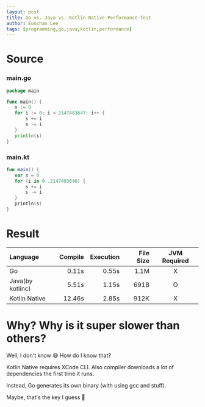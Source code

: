 ```yaml
---
layout: post
title: Go vs. Java vs. Kotlin-Native Performance Test
author: Eunchan Lee
tags: [programming,go,java,kotlin,performance]
---
```


# Source
### main.go
```go
package main

func main() {
   s := 0
   for i := 0; i < 2147483647; i++ {
       s += i
       s -= i
   }
   println(s)
}
```
### main.kt
```kt
fun main() {
   var s = 0
   for (i in 0..2147483646) {
       s += i
       s -= i
   }
   println(s)
}
```

# Result
|Language|Compile|Execution|File Size|JVM Required|
|:-|-:|-:|-:|:-:|
|Go|0.11s|0.55s|1.1M|X|
|Java(by kotlinc)|5.51s|1.15s|691B|O|
|Kotlin Native|12.46s|2.85s|912K|X|

# Why? Why is it **super** slower than others?
Well, I don't know 😅 How do I know that?

Kotlin Native requires XCode CLI. Also compiler downloads a lot of dependencies the first time it runs. 

Instead, Go generates its own binary (with using gcc and stuff).

Maybe, that's the key I guess 🤨
